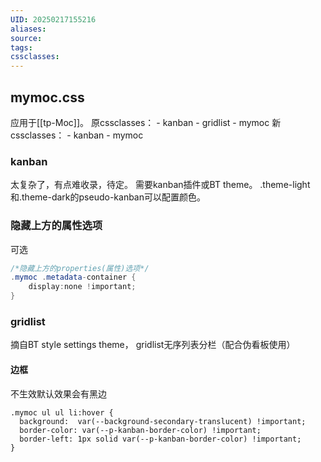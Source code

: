 ```yaml
---
UID: 20250217155216
aliases: 
source: 
tags: 
cssclasses:
---
```

## mymoc.css
应用于[[tp-Moc]]。
原cssclasses：
	  - kanban
	  - gridlist
	  - mymoc
新cssclasses：
	  - kanban
	  - mymoc
### kanban
太复杂了，有点难收录，待定。
需要kanban插件或BT theme。
.theme-light和.theme-dark的pseudo-kanban可以配置颜色。
### 隐藏上方的属性选项
可选
```java
/*隐藏上方的properties(属性)选项*/
.mymoc .metadata-container {
	display:none !important;
}
```

### gridlist
摘自BT style settings theme， gridlist无序列表分栏（配合伪看板使用）

#### 边框
不生效默认效果会有黑边
```
.mymoc ul ul li:hover {
  background:  var(--background-secondary-translucent) !important;
  border-color: var(--p-kanban-border-color) !important;
  border-left: 1px solid var(--p-kanban-border-color) !important;
}
```